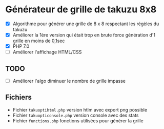 # Générateur de grille de takuzu 8x8

- [x] Algorithme pour générer une grille de 8 x 8 respectant les régèles du takuzu
- [x] Améliorer la 1ère version qui était trop en brute force génération d'1 grille en moins de 0,1sec
- [x] PHP 7.0
- [ ] Améliorer l'affichage HTML/CSS

## TODO

- [ ] Améliorer l'algo diminuer le nombre de grille impasse

## Fichiers

- Fichier `takuoptihtml.php` version htlm avec export png possible
- Fichier `takuopticonsole.php` version console avec des stats
- Fichier `functions.php` fonctions utilisées pour générer la grille